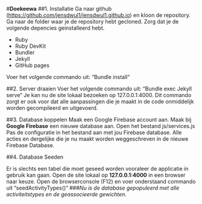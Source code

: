 #**Doekeewa**
##1. Installatie
Ga naar github (https://github.com/jensdwul1/jensdwul1.github.io) en kloon de repository.
Ga naar de folder waar je de repository hebt gecloned.
Zorg dat je de volgende depencies geinstalleerd hebt.
- Ruby
- Ruby DevKit
- Bundler
- Jekyll
- GitHub pages

Voer het volgende commando uit: “Bundle install“

##2. Server draaien
Voer het volgende commando uit: “Bundle exec Jekyll serve“
Je kan nu de site lokaal bezoeken op 127.0.0.1:4000.
Dit commando zorgt er ook voor dat alle aanpassingen die je maakt in de code onmiddelijk worden gecompileerd en uitgevoerd. 


##3. Database koppelen
Maak een Google Firebase account aan.
Maak bij **Google Firebase** een nieuwe database aan.
Open het bestand js/services.js
Pas de configuratie in het bestand aan met jou Firebase database.
Alle acties en dergelijke die je nu maakt worden weggeschreven in de nieuwe Firebase Database. 

##4. Database Seeden

Er is slechts een tabel die moet geseed worden vooraleer de applicatie in gebruik kan gaan. 
Open de site lokaal op **127.0.0.1:4000** in een browser naar keuze.
Open de browserconsole (F12) en voer onderstaand commando uit
“seedActivityTypes()“
###*Nu is de database gepopuleerd met alle activiteitstypes en de geassocieerde gewichten.*
